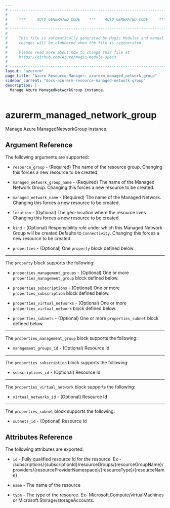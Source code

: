 ```yaml
---
# ----------------------------------------------------------------------------
#
#     ***     AUTO GENERATED CODE    ***    AUTO GENERATED CODE     ***
#
# ----------------------------------------------------------------------------
#
#     This file is automatically generated by Magic Modules and manual
#     changes will be clobbered when the file is regenerated.
#
#     Please read more about how to change this file at
#     https://github.com/Azure/magic-module-specs
#
# ----------------------------------------------------------------------------
layout: "azurerm"
page_title: "Azure Resource Manager: azurerm_managed_network_group"
sidebar_current: "docs-azurerm-resource-managed-network-group"
description: |-
  Manage Azure ManagedNetworkGroup instance.
---
```


# azurerm_managed_network_group

Manage Azure ManagedNetworkGroup instance.


## Argument Reference

The following arguments are supported:

* `resource_group` - (Required) The name of the resource group. Changing this forces a new resource to be created.

* `managed_network_group_name` - (Required) The name of the Managed Network Group. Changing this forces a new resource to be created.

* `managed_network_name` - (Required) The name of the Managed Network. Changing this forces a new resource to be created.

* `location` - (Optional) The geo-location where the resource lives Changing this forces a new resource to be created.

* `kind` - (Optional) Responsibility role under which this Managed Network Group will be created Defaults to `Connectivity`. Changing this forces a new resource to be created.

* `properties` - (Optional) One `property` block defined below.

---

The `property` block supports the following:

* `properties_management_groups` - (Optional) One or more `properties_management_group` block defined below.

* `properties_subscriptions` - (Optional) One or more `properties_subscription` block defined below.

* `properties_virtual_networks` - (Optional) One or more `properties_virtual_network` block defined below.

* `properties_subnets` - (Optional) One or more `properties_subnet` block defined below.


---

The `properties_management_group` block supports the following:

* `management_groups_id` - (Optional) Resource Id

---

The `properties_subscription` block supports the following:

* `subscriptions_id` - (Optional) Resource Id

---

The `properties_virtual_network` block supports the following:

* `virtual_networks_id` - (Optional) Resource Id

---

The `properties_subnet` block supports the following:

* `subnets_id` - (Optional) Resource Id

## Attributes Reference

The following attributes are exported:

* `id` - Fully qualified resource Id for the resource. Ex - /subscriptions/{subscriptionId}/resourceGroups/{resourceGroupName}/providers/{resourceProviderNamespace}/{resourceType}/{resourceName}

* `name` - The name of the resource

* `type` - The type of the resource. Ex- Microsoft.Compute/virtualMachines or Microsoft.Storage/storageAccounts.
